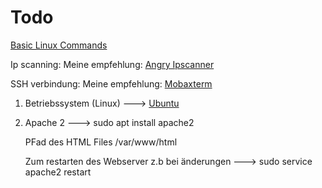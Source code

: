 # Todo

  [Basic Linux Commands](https://www.pcsuggest.com/basic-linux-commands/)


  Ip scanning:
    Meine empfehlung:
    [Angry Ipscanner](https://angryip.org/)

  SSH verbindung:
    Meine empfehlung:
    [Mobaxterm](https://mobaxterm.mobatek.net/)


1. Betriebssystem (Linux) ---> [Ubuntu](https://ubuntu.com/)

2. Apache 2 ---> sudo apt install apache2

    PFad des HTML Files  /var/www/html 
    
    Zum restarten des Webserver z.b bei änderungen 
    ---> sudo service apache2 restart
    



